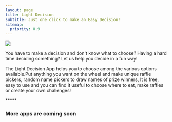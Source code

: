 ```yaml
---
layout: page
title: Light Decision
subtitle: Just one click to make an Easy Decision!
sitemap:
  priority: 0.9
---
```


<img src="{{ '/assets/img/decides.png' | prepend: site.baseurl }}" id="about-img">

<div id="describe-text">
<p>You have to make a decision and don't know what to choose? Having a hard time deciding something? Let us help you decide in a fun way!</p>
<p>The Light Decision App helps you to choose among the various options available.Put anything you want on the wheel and make unique raffle pickers, random name pickers to draw names of prize winners, It is free, easy to use and you can find it useful to choose where to eat, make raffles or create your own challenges!</p>	
<div class="about__divider">*****</div>	
<strong><h3> More apps are coming soon</h3></strong></div>	


